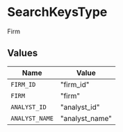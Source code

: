 # SearchKeysType

Firm


## Values

| Name           | Value          |
| -------------- | -------------- |
| `FIRM_ID`      | "firm_id"      |
| `FIRM`         | "firm"         |
| `ANALYST_ID`   | "analyst_id"   |
| `ANALYST_NAME` | "analyst_name" |